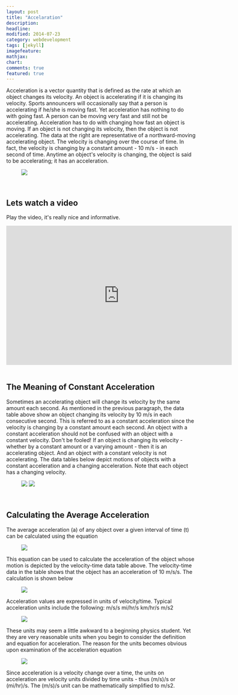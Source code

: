 ```yaml
---
layout: post
title: "Accelaration"
description:
headline:
modified: 2014-07-23
category: webdevelopment
tags: [jekyll]
imagefeature:
mathjax:
chart:
comments: true
featured: true
---
```


Acceleration is a vector quantity that is defined as the rate at which an object changes its velocity. An object is accelerating if it is changing its velocity.
 Sports announcers will occasionally say that a person is accelerating if he/she is moving fast. Yet acceleration has nothing to do with going fast. A person can be moving very fast and still not be accelerating. Acceleration has to do with changing how fast an object is moving. If an object is not changing its velocity, then the object is not accelerating. The data at the right are representative of a northward-moving accelerating object. The velocity is changing over the course of time. In fact, the velocity is changing by a constant amount - 10 m/s - in each second of time. Anytime an object's velocity is changing, the object is said to be accelerating; it has an acceleration.

 <figure>
 <img src="http://www.physicsclassroom.com/mmedia/kinema/acceln.gif"></img>
 </figure>

<br>

## Lets watch a video
Play the video, it's really nice and informative.

<div align = "center">
<iframe width="600px" height="370px" src="http://playit.pk/embed/Wt21BJxE2SI" scrolling="NO" frameborder="0" style="overflow:hidden; border: 0px;"  webkitallowfullscreen mozallowfullscreen allowfullscreen ></iframe>
</div>
<br>

## The Meaning of Constant Acceleration
Sometimes an accelerating object will change its velocity by the same amount each second. As mentioned in the previous paragraph, the data table above show an object changing its velocity by 10 m/s in each consecutive second. This is referred to as a constant acceleration since the velocity is changing by a constant amount each second. An object with a constant acceleration should not be confused with an object with a constant velocity. Don't be fooled! If an object is changing its velocity -whether by a constant amount or a varying amount - then it is an accelerating object. And an object with a constant velocity is not accelerating. The data tables below depict motions of objects with a constant acceleration and a changing acceleration. Note that each object has a changing velocity.

<figure class = "half">
<img src="http://www.physicsclassroom.com/Class/1DKin/U1L1e12.gif"></img>
<img src="http://t3.gstatic.com/images?q=tbn:ANd9GcT5t5B5Fzbsrq0S7hNUbZX6HHS2U2MvfIb3nNWZwcC9OfBR8Aiv"></img></p>
</figure>
<br>

## Calculating the Average Acceleration
The average acceleration (a) of any object over a given interval of time (t) can be calculated using the equation

<figure>
<img src="http://www.physicsclassroom.com/Class/1DKin/U1L1e2.gif"></img>
</figure>

This equation can be used to calculate the acceleration of the object whose motion is depicted by the velocity-time data table above. The velocity-time data in the table shows that the object has an acceleration of 10 m/s/s. The calculation is shown below
<figure>
<img src="http://www.physicsclassroom.com/Class/1DKin/U1L1e3.gif"></img>
</figure>
Acceleration values are expressed in units of velocity/time. Typical acceleration units include the following: m/s/s mi/hr/s km/hr/s m/s2
<figure>
<img src="http://www.physicsclassroom.com/Class/1DKin/U1L1e4.gif"></img>
</figure>

These units may seem a little awkward to a beginning physics student. Yet they are very reasonable units when you begin to consider the definition and equation for acceleration. The reason for the units becomes obvious upon examination of the acceleration equation

<figure>
<img src="http://www.physicsclassroom.com/Class/1DKin/U1L1e5.gif"></img>
</figure>

Since acceleration is a velocity change over a time, the units on acceleration are velocity units divided by time units - thus (m/s)/s or (mi/hr)/s. The (m/s)/s unit can be mathematically simplified to m/s2.
